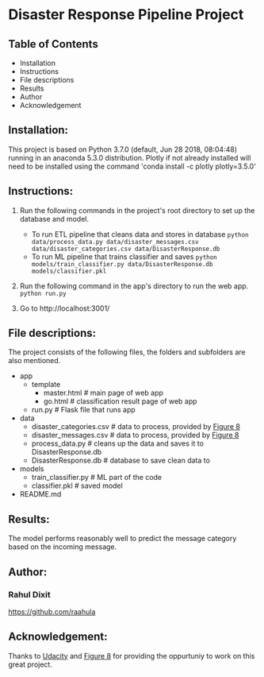 # Disaster Response Pipeline Project
## Table of Contents
* Installation
* Instructions
* File descriptions
* Results
* Author
* Acknowledgement

## Installation: 
This project is based on Python 3.7.0 (default, Jun 28 2018, 08:04:48) running in an anaconda 5.3.0 distribution.
Plotly if not already installed will need to be installed using the command 'conda install -c plotly plotly=3.5.0'

## Instructions:
1. Run the following commands in the project's root directory to set up the database and model.

    - To run ETL pipeline that cleans data and stores in database
        `python data/process_data.py data/disaster_messages.csv data/disaster_categories.csv data/DisasterResponse.db`
    - To run ML pipeline that trains classifier and saves
        `python models/train_classifier.py data/DisasterResponse.db models/classifier.pkl`

2. Run the following command in the app's directory to run the web app.
    `python run.py`

3. Go to http://localhost:3001/

## File descriptions:

The project consists of the following files, the folders and subfolders are also mentioned.
- app
  - template
    - master.html  # main page of web app
    - go.html  # classification result page of web app
  - run.py  # Flask file that runs app
- data
  - disaster_categories.csv  # data to process, provided by [Figure 8](https://www.figure-eight.com/)
  - disaster_messages.csv  # data to process, provided by [Figure 8](https://www.figure-eight.com/)
  - process_data.py  # cleans up the data and saves it to DisasterResponse.db
  - DisasterResponse.db  # database to save clean data to
- models
  - train_classifier.py  # ML part of the code
  - classifier.pkl  # saved model 
- README.md

## Results:
The model performs reasonably well to predict the message category based on the incoming message.

## Author:
### Rahul Dixit
https://github.com/raahula

## Acknowledgement: 
Thanks to [Udacity](https://www.udacity.com/) and [Figure 8](https://www.figure-eight.com/) for providing the oppurtuniy to work on this great project.